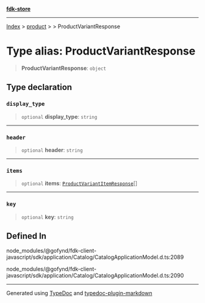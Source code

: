 [**fdk-store**](../../../README.md)
***

[Index](../../../API.md) > [product](../../README.md) > [<internal>](../README.md) > ProductVariantResponse

# Type alias: ProductVariantResponse

> **ProductVariantResponse**: `object`

## Type declaration

### `display_type`

> `optional` **display\_type**: `string`

***

### `header`

> `optional` **header**: `string`

***

### `items`

> `optional` **items**: [`ProductVariantItemResponse`](type-alias.ProductVariantItemResponse.md)[]

***

### `key`

> `optional` **key**: `string`

## Defined In

node\_modules/@gofynd/fdk-client-javascript/sdk/application/Catalog/CatalogApplicationModel.d.ts:2089

node\_modules/@gofynd/fdk-client-javascript/sdk/application/Catalog/CatalogApplicationModel.d.ts:2090

***
Generated using [TypeDoc](https://typedoc.org/) and [typedoc-plugin-markdown](https://www.npmjs.com/package/typedoc-plugin-markdown)

